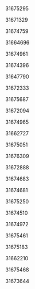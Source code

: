 31675295

31671329

31674759

31664696

31674961

31674396

31647790

31672333

31675687

31672094

31674965

31662727

31675051

31676309

31672888

31674683

31674681

31675250

31674510

31674972

31675461

31675183

31662210

31675468

31673644

